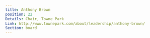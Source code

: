 ```yaml
---
title: Anthony Brown
position: 22
Details: Chair, Towne Park
Link: http://www.townepark.com/about/leadership/anthony-brown/
Section: board
---
```


